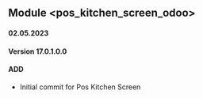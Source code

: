 ## Module <pos_kitchen_screen_odoo>

#### 02.05.2023
#### Version 17.0.1.0.0
#### ADD
- Initial commit for Pos Kitchen Screen
